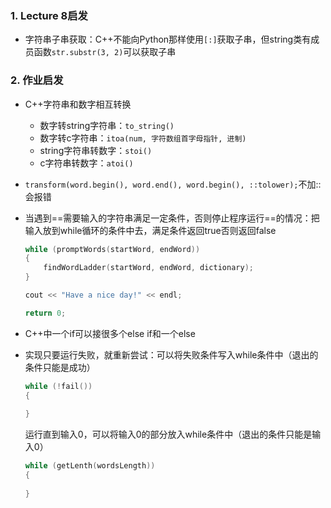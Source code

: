 ### 1. Lecture 8启发

- 字符串子串获取：C++不能向Python那样使用`[:]`获取子串，但string类有成员函数`str.substr(3, 2)`可以获取子串

### 2. 作业启发

- C++字符串和数字相互转换
  - 数字转string字符串：`to_string()`
  - 数字转c字符串：`itoa(num, 字符数组首字母指针, 进制)`
  - string字符串转数字：`stoi()`
  - c字符串转数字：`atoi()`
  
- `transform(word.begin(), word.end(), word.begin(), ::tolower);`不加::会报错

- 当遇到==需要输入的字符串满足一定条件，否则停止程序运行==的情况：把输入放到while循环的条件中去，满足条件返回true否则返回false

  ```C++
  while (promptWords(startWord, endWord))
  {
      findWordLadder(startWord, endWord, dictionary);
  }
  
  cout << "Have a nice day!" << endl;
  
  return 0;
  ```

- C++中一个if可以接很多个else if和一个else

- 实现只要运行失败，就重新尝试：可以将失败条件写入while条件中（退出的条件只能是成功）

  ```C++
  while (!fail())
  {
      
  }
  ```

  运行直到输入0，可以将输入0的部分放入while条件中（退出的条件只能是输入0）

  ```C++
  while (getLenth(wordsLength)) 
  {  
      
  }
  ```